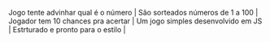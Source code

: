 Jogo tente advinhar qual é o número | 
São sorteados números de 1 a 100    |
Jogador tem 10 chances pra acertar  |
Um jogo simples desenvolvido em JS  |
Estrturado e pronto para o estilo   |